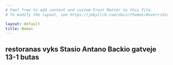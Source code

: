 ```yaml
---
# Feel free to add content and custom Front Matter to this file.
# To modify the layout, see https://jekyllrb.com/docs/themes/#overriding-theme-defaults

layout: default
title: Namai
---
```


## restoranas vyks Stasio Antano Backio gatveje 13-1 butas